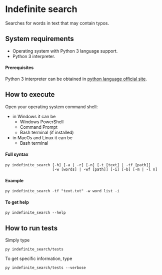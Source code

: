 # Indefinite search

Searches for words in text that may contain typos.

## System requirements

* Operating system with Python 3 language support.
* Python 3 interpreter.

#### Prerequisites

Python 3 interpreter can be obtained in [python language official site](http://python.org).

## How to execute

Open your operating system command shell:
* in Windows it can be
    * Windows PowerShell 
    * Command Prompt
    * Bash terminal (if installed)
* in MacOs and Linux it can be
    * Bash terminal
    
#### Full syntax

```
py indefinite_search [-h] [-a | -r] [-n] [-t [text] | -tf [path]]
                     [-w [words] | -wf [path]] [-i] [-b] [-m | -l n]

```

#### Example

```
py indefinite_search -tf "text.txt" -w word list -i
```

#### To get help

```
py indefinite_search --help
```

## How to run tests

Simply type

```
py indefinite_search/tests
```

To get specific information, type

```
py indefinite_search/tests --verbose
```